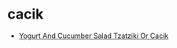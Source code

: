 # cacik

 * [Yogurt And Cucumber Salad Tzatziki Or Cacik](../../index/y/yogurt-and-cucumber-salad-tzatziki-or-cacik-51121480.json)
